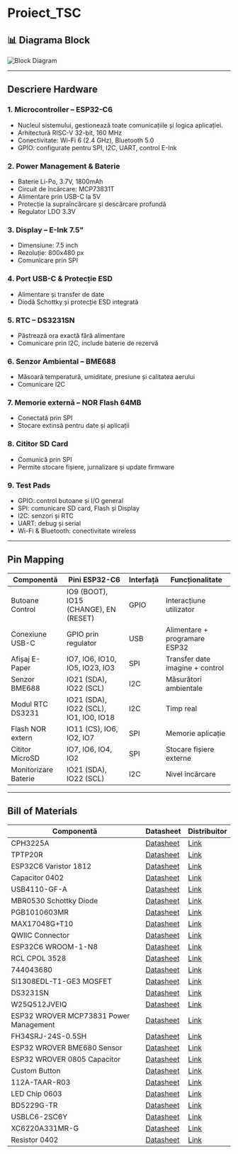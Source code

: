 # Proiect_TSC

## 📊 Diagrama Block

![Block Diagram]("C:\Users\40726\Desktop\tsc\Block_Diagram.png")


---

##  Descriere Hardware

### 1. Microcontroller – ESP32-C6
- Nucleul sistemului, gestionează toate comunicațiile și logica aplicației.
- Arhitectură RISC-V 32-bit, 160 MHz
- Conectivitate: Wi-Fi 6 (2.4 GHz), Bluetooth 5.0
- GPIO: configurate pentru SPI, I2C, UART, control E-Ink

### 2. Power Management & Baterie
- Baterie Li-Po, 3.7V, 1800mAh
- Circuit de încărcare: MCP73831T
- Alimentare prin USB-C la 5V
- Protecție la supraîncărcare și descărcare profundă
- Regulator LDO 3.3V

### 3. Display – E-Ink 7.5"
- Dimensiune: 7.5 inch
- Rezoluție: 800x480 px
- Comunicare prin SPI

### 4. Port USB-C & Protecție ESD
- Alimentare și transfer de date
- Diodă Schottky și protecție ESD integrată

### 5. RTC – DS3231SN
- Păstrează ora exactă fără alimentare
- Comunicare prin I2C, include baterie de rezervă

### 6. Senzor Ambiental – BME688
- Măsoară temperatură, umiditate, presiune și calitatea aerului
- Comunicare I2C

### 7. Memorie externă – NOR Flash 64MB
- Conectată prin SPI
- Stocare extinsă pentru date și aplicații

### 8. Cititor SD Card
- Comunică prin SPI
- Permite stocare fișiere, jurnalizare și update firmware

### 9. Test Pads
- GPIO: control butoane și I/O general
- SPI: comunicare SD card, Flash și Display
- I2C: senzori și RTC
- UART: debug și serial
- Wi-Fi & Bluetooth: conectivitate wireless

---

##  Pin Mapping

| Componentă                     | Pini ESP32-C6                        | Interfață | Funcționalitate                                                            |
|-------------------------------|--------------------------------------|-----------|----------------------------------------------------------------------------|
| Butoane Control               | IO9 (BOOT), IO15 (CHANGE), EN (RESET) | GPIO      | Interacțiune utilizator                                                    |
| Conexiune USB-C               | GPIO prin regulator                  | USB       | Alimentare + programare ESP32                                              |
| Afișaj E-Paper                | IO7, IO6, IO10, IO5, IO23, IO3       | SPI       | Transfer date imagine + control                                           |
| Senzor BME688                 | IO21 (SDA), IO22 (SCL)               | I2C       | Măsurători ambientale                                                      |
| Modul RTC DS3231             | IO21 (SDA), IO22 (SCL), IO1, IO0, IO18 | I2C       | Timp real                                                                  |
| Flash NOR extern             | IO11 (CS), IO6, IO2, IO7             | SPI       | Memorie aplicație                                                          |
| Cititor MicroSD              | IO7, IO6, IO4, IO2                   | SPI       | Stocare fișiere externe                                                    |
| Monitorizare Baterie         | IO21 (SDA), IO22 (SCL)               | I2C       | Nivel încărcare                                                            |

---

##  Bill of Materials

| Componentă | Datasheet |  Distribuitor |
|------------|----------------------------|-------------------------------|
| CPH3225A | [Datasheet](https://www.snapeda.com/parts/CPH3225A/Seiko%20Instruments/datasheet/) | [Link](https://www.snapeda.com/parts/CPH3225A/Seiko+Instruments/view-part/?ref=eda) |
| TPTP20R | [Datasheet](https://cdn-shop.adafruit.com/product-files/3825/3825_diagram.PDF) | [Link](https://ro.mouser.com/ProductDetail/Adafruit/3825?qs=%252bEew9%252b0nqrAn6n76%252bB5vZg%3D%3D) |
| ESP32C6 Varistor 1812 | [Datasheet](https://www.snapeda.com/parts/RC0603JR-070RL/Yageo/datasheet/) | [Link](https://www.snapeda.com/parts/RC0603JR-070RL/Yageo/view-part/) |
| Capacitor 0402 | [Datasheet](https://componentsearchengine.com/Datasheets/2/CC0402MRX5R5BB106.pdf) | [Link](https://componentsearchengine.com/part-view/CC0402MRX5R5BB106/YAGEO) |
| USB4110-GF-A | [Datasheet](https://gct.co/files/drawings/usb4110.pdf) | [Link](https://componentsearchengine.com/part-view/USB4110-GF-A/GCT%20(GLOBAL%20CONNECTOR%20TECHNOLOGY)) |
| MBR0530 Schottky Diode | [Datasheet](https://www.snapeda.com/parts/MBR0530/ON%20Semiconductor/datasheet/) | [Link](https://www.snapeda.com/parts/MBR0530/Onsemi/view-part/?ref=eda) |
| PGB1010603MR | [Datasheet](https://www.snapeda.com/parts/PGB1010603MR/Littelfuse%20Inc./datasheet/) | [Link](https://www.snapeda.com/parts/PGB1010603MR/Littelfuse/view-part/?ref=eda) |
| MAX17048G+T10 | [Datasheet](https://www.snapeda.com/parts/MAX17048G+T10/Analog%20Devices/datasheet/) | [Link](https://www.snapeda.com/parts/MAX17048G+T10/Analog+Devices/view-part/?ref=eda) |
| QWIIC Connector | [Datasheet](https://www.snapeda.com/parts/PRT-14417/SparkFun%20Electronics/datasheet/) | [Link](https://www.snapeda.com/parts/PRT-14417/SparkFun/view-part/) |
| ESP32C6 WROOM-1-N8 | [Datasheet](https://www.snapeda.com/parts/ESP32-C6-WROOM-1-N8/Espressif%20Systems/datasheet/) | [Link](https://www.snapeda.com/parts/ESP32-C6-WROOM-1-N8/Espressif+Systems/view-part/?ref=eda) |
| RCL CPOL 3528 | [Datasheet](https://s3.amazonaws.com/snapeda/datasheet/TAJB475K025RNJ_AVX.pdf) | [Link](https://www.snapeda.com/parts/TAJB475K025RNJ/AVX/view-part/?ref=dk&t=capacitor%203528&con_ref=None) |
| 744043680 | [Datasheet](https://www.we-online.com/components/products/datasheet/744043680.pdf) | [Link](https://ro.mouser.com/ProductDetail/Wurth-Elektronik/744043680?qs=PGXP4M47uW6VkZq%252BkzjrHA%3D%3D) |
| SI1308EDL-T1-GE3 MOSFET | [Datasheet](https://www.snapeda.com/parts/SI1308EDL-T1-GE3/Vishay%20Siliconix/datasheet/) | [Link](https://www.snapeda.com/parts/SI1308EDL-T1-GE3/Vishay+Siliconix/view-part/?ref=eda) |
| DS3231SN | [Datasheet](https://www.snapeda.com/parts/DS3231SN%23/Analog%20Devices/datasheet/) | [Link](https://www.snapeda.com/parts/DS3231SN%23/Analog+Devices/view-part/?ref=eda) |
| W25Q512JVEIQ | [Datasheet](https://www.winbond.com/resource-files/W25Q512JV%20SPI%20RevB%2006252019%20KMS.pdf) | [Link](https://www.digikey.ro/en/models/10244706) |
| ESP32 WROVER MCP73831 Power Management | [Datasheet](https://www.snapeda.com/parts/MCP73831T-2ACI/OT/Microchip/datasheet/) | [Link](https://www.snapeda.com/parts/MCP73831T-2ACI/OT/Microchip/view-part/) |
| FH34SRJ-24S-0.5SH | [Datasheet](https://www.snapeda.com/parts/FH34SRJ-24S-0.5SH(99)/Hirose%20Connector/datasheet/) | [Link](https://www.snapeda.com/parts/FH34SRJ-24S-0.5SH(99)/Hirose/view-part/) |
| ESP32 WROVER BME680 Sensor | [Datasheet](https://www.bosch-sensortec.com/media/boschsensortec/downloads/datasheets/bst-bme680-ds001.pdf) | [Link](https://www.digikey.ro/en/models/7401317) |
| ESP32 WROVER 0805 Capacitor | [Datasheet](https://ro.mouser.com/datasheet/2/40/schottky-3165252.pdf) | [Link](https://ro.mouser.com/ProductDetail/KYOCERA-AVX/SD0805S020S1R0?qs=jCA%252BPfw4LHbpkAoSnwrdjw%3D%3D) |
| Custom Button | [Datasheet](https://industry.panasonic.com/global/en/downloads?tab=catalog&small_g_cd=203&part_no=EVQPUJ02K) | [Link](https://industry.panasonic.com/global/en/products/control/switch/light-touch/number/evqpuj02k) |
| 112A-TAAR-R03 | [Datasheet](https://www.snapeda.com/parts/112A-TAAR-R03/Attend/datasheet/) | [Link](https://www.snapeda.com/parts/112A-TAAR-R03/Attend/view-part/) |
| LED Chip 0603 | [Datasheet](https://www.snapeda.com/parts/KP-1608SURCK/Kingbright/datasheet/) | [Link](https://grabcad.com/library/0603-smd-led-1) |
| BD5229G-TR | [Datasheet](https://www.rohm.com/datasheet?p=BD5229G&dist=Digi-key&media=referral&source=digi-key.com&campaign=Digi-key) | [Link](https://www.digikey.ee/en/models/658502) |
| USBLC6-2SC6Y | [Datasheet](https://www.snapeda.com/parts/USBLC6-2SC6Y/STMicroelectronics/datasheet/) | [Link](https://www.snapeda.com/parts/USBLC6-2SC6Y/STMicroelectronics/view-part/?ref=eda) |
| XC6220A331MR-G | [Datasheet](https://product.torexsemi.com/system/files/series/xc6220.pdf) | [Link](https://componentsearchengine.com/part-view/XC6220A331MR-G/Torex) |
| Resistor 0402 | [Datasheet](https://www.yageo.com/upload/media/product/products/datasheet/rchip/PYu-RC_Group_51_RoHS_L_12.pdf) | [Link](https://componentsearchengine.com/part-view/R0402%201%25%20100%20K%20(RC0402FR-07100KL)/YAGEO) |

